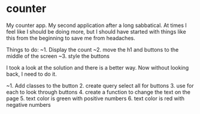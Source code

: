 # counter

My counter app. My second application after a long sabbatical. At times I feel like I should be doing more, but I should have started with things like this from the beginning to save me from headaches. 

Things to do:
~1. Display the count 
~2. move the h1 and buttons to the middle of the screen 
~3. style the buttons 

I took a look at the solution and there is a better way. Now without looking back, I need to do it. 

~1. Add classes to the button 
2. create query select all for buttons
3. use for each to look through buttons
4. create a function to change the text on the page
5. text color is green with positive numbers
6. text color is red with negative numbers